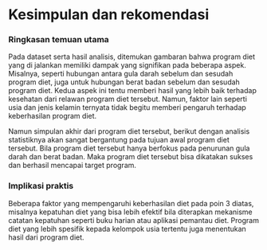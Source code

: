# Kesimpulan dan rekomendasi

### Ringkasan temuan utama
Pada dataset serta hasil analisis, ditemukan gambaran bahwa program diet yang di jalankan memiliki dampak yang signifikan pada beberapa aspek. Misalnya, seperti hubungan antara gula darah sebelum dan sesudah program diet, juga untuk hubungan berat badan sebelum dan sesudah program diet. Kedua aspek ini tentu memberi hasil yang lebih baik terhadap kesehatan dari relawan program diet tersebut. Namun, faktor lain seperti usia dan jenis kelamin ternyata tidak begitu memberi pengaruh terhadap keberhasilan program diet. 

Namun simpulan akhir dari program diet tersebut, berikut dengan analisis statistiknya akan sangat bergantung pada tujuan awal program diet tersebut. Bila program diet tersebut hanya berfokus pada penurunan gula darah dan berat badan. Maka program diet tersebut bisa dikatakan sukses dan berhasil mencapai target program. 

### Implikasi praktis
Beberapa faktor yang mempengaruhi keberhasilan diet pada poin 3 diatas, misalnya kepatuhan diet yang bisa lebih efektif bila diterapkan mekanisme catatan kepatuhan seperti buku harian atau aplikasi pemantau diet. Program diet yang lebih spesifik kepada kelompok usia tertentu juga menentukan hasil dari program diet. 
